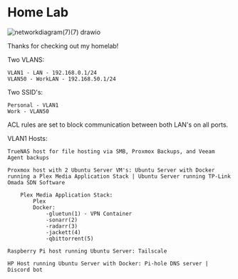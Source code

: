 # Home Lab
![networkdiagram(7)(7) drawio](https://user-images.githubusercontent.com/95463866/234155553-7db73a89-5361-4aab-b946-e296806cfcc0.png)


Thanks for checking out my homelab! 

Two VLANS:

    VLAN1 - LAN - 192.168.0.1/24
    VLAN50 - WorkLAN - 192.168.50.1/24



Two SSID's:

    Personal - VLAN1
    Work - VLAN50



ACL rules are set to block communication between both LAN's on all ports.

VLAN1 Hosts:

    TrueNAS host for file hosting via SMB, Proxmox Backups, and Veeam Agent backups

    Proxmox host with 2 Ubuntu Server VM's: Ubuntu Server with Docker running a Plex Media Application Stack | Ubuntu Server running TP-Link Omada SDN Software
    
        Plex Media Application Stack:
            Plex
            Docker:
                -gluetun(1) - VPN Container
                -sonarr(2)
                -radarr(3)
                -jackett(4)
                -qbittorrent(5)
       
    Raspberry Pi host running Ubuntu Server: Tailscale

    HP Host running Ubuntu Server with Docker: Pi-hole DNS server | Discord bot

